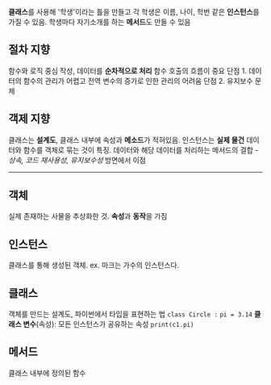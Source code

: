 **클래스**를 사용해 '학생'이라는 틀을 만들고 각 학생은 이름, 나이, 학번 같은 **인스턴스**를 가질 수 있음. 학생마다 자기소개를 하는 **메서드**도 만들 수 있음

## 절차 지향
함수와 로직 중심 작성, 데이터를 **순차적으로 처리**
함수 호출의 흐름이 중요
단점 1. 데이터의 함수의 관리가 어렵고 전역 변수의 증가로 인한 관리의 어려움
단점 2. 유지보수 문제

## 객제 지향
클래스는 **설계도**, 클래스 내부에 속성과 **메소드**가 적혀있음. 인스턴스는 **실제 물건**
데이터와 함수를 객체로 묶는 것이 특징. 데이터와 해당 데이터를 처리하는 메서드의 결합 - *상속, 코드 재사용성, 유지보수성* 방면에서 이점

---

## 객체 
실제 존재하는 사물을 추상화한 것. **속성**과 **동작**을 가짐

## 인스턴스 
클래스를 통해 생성된 객체. ex. 마크는 가수의 인스턴스다.

## 클래스 
객체를 만드는 설계도, 파이썬에서 타입을 표현하는 법
`class Circle :`
    `pi = 3.14` **클래스 변수**(속성): 모든 인스턴스가 공유하는 속성
`print(c1.pi)`

## 메서드
클래스 내부에 정의된 함수